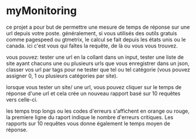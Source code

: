 # myMonitoring

ce projet a pour but de permettre une mesure de temps de réponse sur une url depuis votre poste. généralement, si vous utilisés des outils gratuis comme pagespeed ou gtmetrix, le calcul se fait depuis les états unis ou le canada. ici c'est vous qui faîtes la requête, de là ou vous vous trouvez.

vous pouvez: tester une url en la collant dans un input, tester une liste de site ayant chacuns une ou plusieurs urls que vous enregistrer dans un json, classer vos url par tags pour ne tester que tel ou tel catégorie (vous pouvez assigner 0, 1 ou plusieurs catégories par site).

lorsque vous tester un site/ une url, vous pouvez cliquer sur le temps de réponse d'une url et cela crée un nouveau rapport basé sur 10 requêtes vers celle-ci.

les temps trop longs ou les codes d'erreurs s'affichent en orange ou rouge, la premiere ligne du raport indique le nombre d'erreurs critiques. Les rapports sur 10 requêtes vous donne également le temps moyen de réponse.